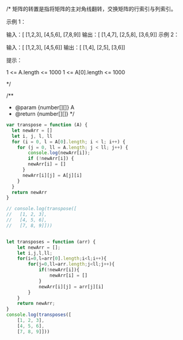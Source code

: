 /*
矩阵的转置是指将矩阵的主对角线翻转，交换矩阵的行索引与列索引。



示例 1：

输入：[
[1,2,3],
[4,5,6],
[7,8,9]]
输出：[
[1,4,7],
[2,5,8],
[3,6,9]]
示例 2：

输入：[
[1,2,3],
[4,5,6]]
输出：[
[1,4],
[2,5],
[3,6]]


提示：

1 <= A.length <= 1000
1 <= A[0].length <= 1000

 */

/**
 * @param {number[][]} A
 * @return {number[][]}
 */
 
```javascript
var transpose = function (A) {
  let newArr = []
  let i, j, l, ll
  for (i = 0, l = A[0].length; i < l; i++) {
    for (j = 0, ll = A.length; j < ll; j++) {
        console.log(newArr[i]);
        if (!newArr[i]) {
        newArr[i] = []
      }
      newArr[i][j] = A[j][i]
    }
  }
  return newArr
}

// console.log(transpose([
//   [1, 2, 3],
//   [4, 5, 6],
//   [7, 8, 9]]))


let transposes = function (arr) {
    let newArr = [];
    let i,j,l,ll;
    for(i=0,l=arr[0].length;i<l;i++){
        for(j=0,ll=arr.length;j<ll;j++){
            if(!newArr[i]){
                newArr[i] = []
            }
            newArr[i][j] = arr[j][i]
        }
    }
    return newArr;
}
console.log(transposes([
    [1, 2, 3],
    [4, 5, 6],
    [7, 8, 9]]))
``` 

